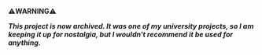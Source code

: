 ⚠️**WARNING**⚠️ 

***This project is now archived. It was one of my university projects, so I am keeping it up for nostalgia, but I wouldn't recommend it be used for anything.***
